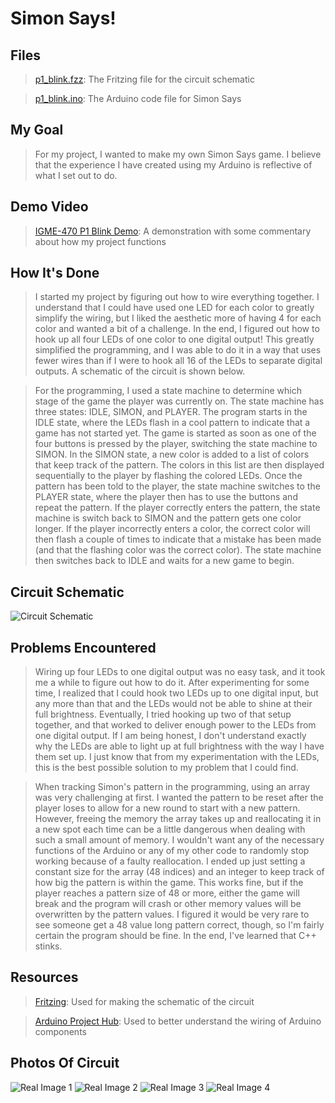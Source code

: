 # Simon Says!

## Files
> [p1_blink.fzz](https://github.com/qusr08/IGME-470/blob/main/Blink/p1_blink.fzz): The Fritzing file for the circuit schematic

> [p1_blink.ino](https://github.com/qusr08/IGME-470/blob/main/Blink/p1_blink.ino): The Arduino code file for Simon Says

## My Goal
> For my project, I wanted to make my own Simon Says game. I believe that the experience I have created using my Arduino is reflective of what I set out to do.

## Demo Video
> [IGME-470 P1 Blink Demo](https://www.youtube.com/watch?v=p_PmPcwIEJs): A demonstration with some commentary about how my project functions

## How It's Done
> I started my project by figuring out how to wire everything together. I understand that I could have used one LED for each color to greatly simplify the wiring, but I liked the aesthetic more of having 4 for each color and wanted a bit of a challenge. In the end, I figured out how to hook up all four LEDs of one color to one digital output! This greatly simplified the programming, and I was able to do it in a way that uses fewer wires than if I were to hook all 16 of the LEDs to separate digital outputs. A schematic of the circuit is shown below. 

> For the programming, I used a state machine to determine which stage of the game the player was currently on. The state machine has three states: IDLE, SIMON, and PLAYER. The program starts in the IDLE state, where the LEDs flash in a cool pattern to indicate that a game has not started yet. The game is started as soon as one of the four buttons is pressed by the player, switching the state machine to SIMON. In the SIMON state, a new color is added to a list of colors that keep track of the pattern. The colors in this list are then displayed sequentially to the player by flashing the colored LEDs. Once the pattern has been told to the player, the state machine switches to the PLAYER state, where the player then has to use the buttons and repeat the pattern. If the player correctly enters the pattern, the state machine is switch back to SIMON and the pattern gets one color longer. If the player incorrectly enters a color, the correct color will then flash a couple of times to indicate that a mistake has been made (and that the flashing color was the correct color). The state machine then switches back to IDLE and waits for a new game to begin.

## Circuit Schematic
![Circuit Schematic](images/p1_blink_bb.png)

## Problems Encountered
> Wiring up four LEDs to one digital output was no easy task, and it took me a while to figure out how to do it. After experimenting for some time, I realized that I could hook two LEDs up to one digital input, but any more than that and the LEDs would not be able to shine at their full brightness. Eventually, I tried hooking up two of that setup together, and that worked to deliver enough power to the LEDs from one digital output. If I am being honest, I don't understand exactly why the LEDs are able to light up at full brightness with the way I have them set up. I just know that from my experimentation with the LEDs, this is the best possible solution to my problem that I could find.

> When tracking Simon's pattern in the programming, using an array was very challenging at first. I wanted the pattern to be reset after the player loses to allow for a new round to start with a new pattern. However, freeing the memory the array takes up and reallocating it in a new spot each time can be a little dangerous when dealing with such a small amount of memory. I wouldn't want any of the necessary functions of the Arduino or any of my other code to randomly stop working because of a faulty reallocation. I ended up just setting a constant size for the array (48 indices) and an integer to keep track of how big the pattern is within the game. This works fine, but if the player reaches a pattern size of 48 or more, either the game will break and the program will crash or other memory values will be overwritten by the pattern values. I figured it would be very rare to see someone get a 48 value long pattern correct, though, so I'm fairly certain the program should be fine. In the end, I've learned that C++ stinks.

## Resources
> [Fritzing](https://fritzing.org/): Used for making the schematic of the circuit

> [Arduino Project Hub](https://create.arduino.cc/projecthub): Used to better understand the wiring of Arduino components

## Photos Of Circuit
![Real Image 1](images/p1_blink_image_1.png)
![Real Image 2](images/p1_blink_image_2.png)
![Real Image 3](images/p1_blink_image_3.png)
![Real Image 4](images/p1_blink_image_4.png)
